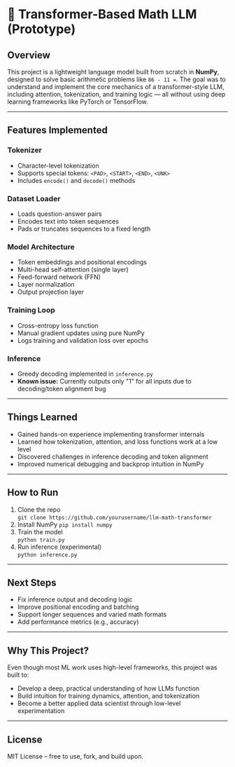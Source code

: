 # 🧠 Transformer-Based Math LLM (Prototype)

## Overview
This project is a lightweight language model built from scratch in **NumPy**, designed to solve basic arithmetic problems like `86 - 11 =`. The goal was to understand and implement the core mechanics of a transformer-style LLM, including attention, tokenization, and training logic — all without using deep learning frameworks like PyTorch or TensorFlow.

---

## Features Implemented

### Tokenizer
- Character-level tokenization
- Supports special tokens: `<PAD>`, `<START>`, `<END>`, `<UNK>`
- Includes `encode()` and `decode()` methods

### Dataset Loader
- Loads question-answer pairs
- Encodes text into token sequences
- Pads or truncates sequences to a fixed length

### Model Architecture
- Token embeddings and positional encodings
- Multi-head self-attention (single layer)
- Feed-forward network (FFN)
- Layer normalization
- Output projection layer

### Training Loop
- Cross-entropy loss function
- Manual gradient updates using pure NumPy
- Logs training and validation loss over epochs

### Inference
- Greedy decoding implemented in `inference.py`
- **Known issue:** Currently outputs only "1" for all inputs due to decoding/token alignment bug

---

## Things Learned
- Gained hands-on experience implementing transformer internals
- Learned how tokenization, attention, and loss functions work at a low level
- Discovered challenges in inference decoding and token alignment
- Improved numerical debugging and backprop intuition in NumPy


---

## How to Run

1. Clone the repo  
   `git clone https://github.com/yourusername/llm-math-transformer`
2. Install NumPy
   `pip install numpy`
3. Train the model  
   `python train.py`
4. Run inference (experimental)  
   `python inference.py`

---

## Next Steps

- Fix inference output and decoding logic
- Improve positional encoding and batching
- Support longer sequences and varied math formats
- Add performance metrics (e.g., accuracy)

---

## Why This Project?

Even though most ML work uses high-level frameworks, this project was built to:
- Develop a deep, practical understanding of how LLMs function
- Build intuition for training dynamics, attention, and tokenization
- Become a better applied data scientist through low-level experimentation
---

## License

MIT License – free to use, fork, and build upon.

